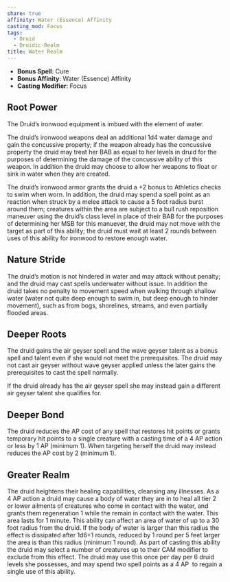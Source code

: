 ```yaml
---
share: true
affinity: Water (Essence) Affinity
casting_mod: Focus
tags:
  - Druid
  - Druidic-Realm
title: Water Realm
---
```


- **Bonus Spell**: Cure
- **Bonus Affinity**: Water (Essence) Affinity
- **Casting Modifier**: Focus
## Root Power
The Druid’s ironwood equipment is imbued with the element of water.

The druid’s ironwood weapons deal an additional 1d4 water damage and gain the concussive property; if the weapon already has the concussive property the druid may treat her BAB as equal to her levels in druid for the purposes of determining the damage of the concussive ability of this weapon. In addition the druid may choose to allow her weapons to float or sink in water when they are created.

The druid’s ironwood armor grants the druid a +2 bonus to Athletics checks to swim when worn. In addition, the druid may spend a spell point as an reaction when struck by a melee attack to cause a 5 foot radius burst around them; creatures within the area are subject to a bull rush reposition maneuver using the druid’s class level in place of their BAB for the purposes of determining her MSB for this manuever, the druid may not move with the target as part of this ability; the druid must wait at least 2 rounds between uses of this ability for ironwood to restore enough water.
## Nature Stride
The druid’s motion is not hindered in water and may attack without penalty; and the druid may cast spells underwater without issue. In addition the druid takes no penalty to movement speed when walking through shallow water (water not quite deep enough to swim in, but deep enough to hinder movement), such as from bogs, shorelines, streams, and even partially flooded areas.
## Deeper Roots
The druid gains the air geyser spell and the wave geyser talent as a bonus spell and talent even if she would not meet the prerequisites. The druid may not cast air geyser without wave geyser applied unless the later gains the prerequisites to cast the spell normally.

If the druid already has the air geyser spell she may instead gain a different air geyser talent she qualifies for.
## Deeper Bond
The druid reduces the AP cost of any spell that restores hit points or grants temporary hit points to a single creature with a casting time of a 4 AP action or less by 1 AP (minimum 1). When targeting herself the druid may instead reduces the AP cost by 2 (minimum 1).
## Greater Realm
The druid heightens their healing capabilities, cleansing any illnesses. As a 4 AP action a druid may cause a body of water they are in to heal all tier 2 or lower ailments of creatures who come in contact with the water, and grants them regeneration 1 while the remain in contact with the water. This area lasts for 1 minute. This ability can affect an area of water of up to a 30 foot radius from the druid. If the body of water is larger than this radius the effect is dissipated after 1d6+1 rounds, reduced by 1 round per 5 feet larger the area is than this radius (minimum 1 round). As part of casting this ability the druid may select a number of creatures up to their CAM modifier to exclude from this effect. The druid may use this once per day per 6 druid levels she possesses, and may spend two spell points as a 4 AP  to regain a single use of this ability.